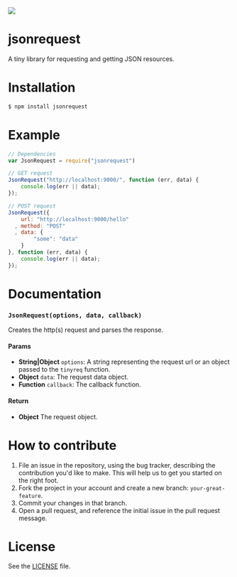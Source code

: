 ![](http://i.imgur.com/Mt5qcZ5.png)

jsonrequest
===========
A tiny library for requesting and getting JSON resources.

# Installation
```sh
$ npm install jsonrequest
```

# Example
```js
// Dependencies
var JsonRequest = require("jsonrequest")

// GET request
JsonRequest("http://localhost:9000/", function (err, data) {
    console.log(err || data);
});

// POST request
JsonRequest({
    url: "http://localhost:9000/hello"
  , method: "POST"
  , data: {
        "some": "data"
    }
}, function (err, data) {
    console.log(err || data);
});
```

# Documentation
### `JsonRequest(options, data, callback)`
Creates the http(s) request and parses the response.

#### Params
- **String|Object** `options`: A string representing the request url or an object passed to the `tinyreq` function.
- **Object** `data`: The request data object.
- **Function** `callback`: The callback function.

#### Return
- **Object** The request object.

# How to contribute
1. File an issue in the repository, using the bug tracker, describing the
   contribution you'd like to make. This will help us to get you started on the
   right foot.
2. Fork the project in your account and create a new branch:
   `your-great-feature`.
3. Commit your changes in that branch.
4. Open a pull request, and reference the initial issue in the pull request
   message.

# License
See the [LICENSE](./LICENSE) file.
